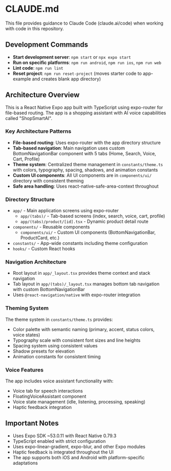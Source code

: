 # CLAUDE.md

This file provides guidance to Claude Code (claude.ai/code) when working with code in this repository.

## Development Commands

- **Start development server**: `npm start` or `npx expo start`
- **Run on specific platforms**: `npm run android`, `npm run ios`, `npm run web`
- **Lint code**: `npm run lint`
- **Reset project**: `npm run reset-project` (moves starter code to app-example and creates blank app directory)

## Architecture Overview

This is a React Native Expo app built with TypeScript using expo-router for file-based routing. The app is a shopping assistant with AI voice capabilities called "ShopSmartAI".

### Key Architecture Patterns

- **File-based routing**: Uses expo-router with the app directory structure
- **Tab-based navigation**: Main navigation uses custom BottomNavigationBar component with 5 tabs (Home, Search, Voice, Cart, Profile)
- **Theme system**: Centralized theme management in `constants/theme.ts` with colors, typography, spacing, shadows, and animation constants
- **Custom UI components**: All UI components are in `components/ui/` directory with consistent theming
- **Safe area handling**: Uses react-native-safe-area-context throughout

### Directory Structure

- `app/` - Main application screens using expo-router
  - `app/(tabs)/` - Tab-based screens (index, search, voice, cart, profile)
  - `app/(tabs)/product/[id].tsx` - Dynamic product detail route
- `components/` - Reusable components
  - `components/ui/` - Custom UI components (BottomNavigationBar, ProductCard, etc.)
- `constants/` - App-wide constants including theme configuration
- `hooks/` - Custom React hooks

### Navigation Architecture

- Root layout in `app/_layout.tsx` provides theme context and stack navigation
- Tab layout in `app/(tabs)/_layout.tsx` manages bottom tab navigation with custom BottomNavigationBar
- Uses `@react-navigation/native` with expo-router integration

### Theming System

The theme system in `constants/theme.ts` provides:
- Color palette with semantic naming (primary, accent, status colors, voice states)
- Typography scale with consistent font sizes and line heights
- Spacing system using consistent values
- Shadow presets for elevation
- Animation constants for consistent timing

### Voice Features

The app includes voice assistant functionality with:
- Voice tab for speech interactions
- FloatingVoiceAssistant component
- Voice state management (idle, listening, processing, speaking)
- Haptic feedback integration

## Important Notes

- Uses Expo SDK ~53.0.11 with React Native 0.79.3
- TypeScript enabled with strict configuration
- Uses expo-linear-gradient, expo-blur, and other Expo modules
- Haptic feedback is integrated throughout the UI
- The app supports both iOS and Android with platform-specific adaptations